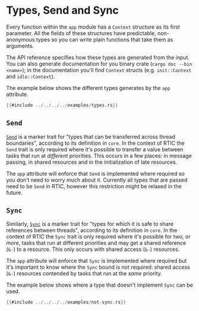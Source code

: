 # Types, Send and Sync

Every function within the `app` module has a `Context` structure as its
first parameter. All the fields of these structures have predictable,
non-anonymous types so you can write plain functions that take them as arguments.

The API reference specifies how these types are generated from the input. You
can also generate documentation for you binary crate (`cargo doc --bin <name>`);
in the documentation you'll find `Context` structs (e.g. `init::Context` and
`idle::Context`).

The example below shows the different types generates by the `app` attribute.

``` rust
{{#include ../../../../examples/types.rs}}
```

## `Send`

[`Send`] is a marker trait for "types that can be transferred across thread
boundaries", according to its definition in `core`. In the context of RTIC the
`Send` trait is only required where it's possible to transfer a value between
tasks that run at *different* priorities. This occurs in a few places: in
message passing, in shared resources and in the initialization of late
resources.

[`Send`]: https://doc.rust-lang.org/core/marker/trait.Send.html

The `app` attribute will enforce that `Send` is implemented where required so
you don't need to worry much about it. Currently all types that are passed need
to be `Send` in RTIC, however this restriction might be relaxed in the future.

## `Sync`

Similarly, [`Sync`] is a marker trait for "types for which it is safe to share
references between threads", according to its definition in `core`. In the
context of RTIC the `Sync` trait is only required where it's possible for two,
or more, tasks that run at different priorities and may get a shared reference
(`&-`) to a resource. This only occurs with shared access (`&-`) resources.

[`Sync`]: https://doc.rust-lang.org/core/marker/trait.Sync.html

The `app` attribute will enforce that `Sync` is implemented where required but
it's important to know where the `Sync` bound is not required: shared access
(`&-`) resources contended by tasks that run at the *same* priority.

The example below shows where a type that doesn't implement `Sync` can be used.

``` rust
{{#include ../../../../examples/not-sync.rs}}
```
